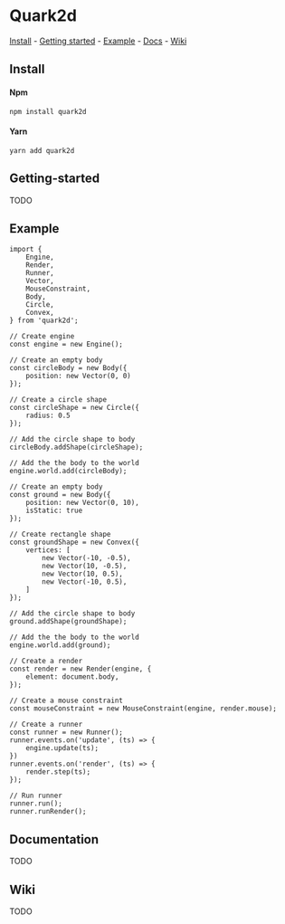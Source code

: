 # Quark2d

[Install](#install) - [Getting started](#Getting-started) - [Example](#Example) - [Docs](#documentation) - [Wiki](#Wiki)

## Install

#### Npm
    npm install quark2d
#### Yarn
    yarn add quark2d

## Getting-started

TODO

## Example

    import {
        Engine,
        Render,
        Runner,
        Vector,
        MouseConstraint,
        Body,
        Circle,
        Convex,
    } from 'quark2d';
    
    // Create engine
    const engine = new Engine();

    // Create an empty body
    const circleBody = new Body({
        position: new Vector(0, 0)
    });

    // Create a circle shape
    const circleShape = new Circle({
        radius: 0.5
    });

    // Add the circle shape to body
    circleBody.addShape(circleShape);

    // Add the the body to the world
    engine.world.add(circleBody);

    // Create an empty body
    const ground = new Body({
        position: new Vector(0, 10),
        isStatic: true
    });

    // Create rectangle shape
    const groundShape = new Convex({
        vertices: [
            new Vector(-10, -0.5),
            new Vector(10, -0.5),
            new Vector(10, 0.5),
            new Vector(-10, 0.5),
        ]
    });

    // Add the circle shape to body
    ground.addShape(groundShape);

    // Add the the body to the world
    engine.world.add(ground);

    // Create a render
    const render = new Render(engine, {
        element: document.body,
    });

    // Create a mouse constraint
    const mouseConstraint = new MouseConstraint(engine, render.mouse);

    // Create a runner
    const runner = new Runner();
    runner.events.on('update', (ts) => {
        engine.update(ts);
    })
    runner.events.on('render', (ts) => {
        render.step(ts);
    });

    // Run runner
    runner.run();
    runner.runRender();

## Documentation

TODO

## Wiki

TODO